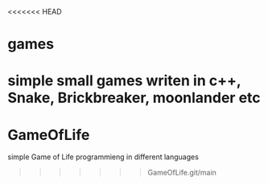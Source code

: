 <<<<<<< HEAD
# games
simple small games writen in c++, Snake, Brickbreaker, moonlander etc
=======
# GameOfLife
simple Game of Life programmieng in different languages
>>>>>>> GameOfLife.git/main
